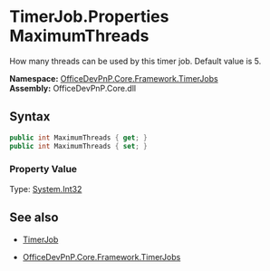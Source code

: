 # TimerJob.Properties MaximumThreads
How many threads can be used by this timer job. Default value is 5.  

**Namespace:** [OfficeDevPnP.Core.Framework.TimerJobs](OfficeDevPnP.Core.Framework.TimerJobs.md)  
**Assembly:** OfficeDevPnP.Core.dll  
## Syntax
```C#
public int MaximumThreads { get; }
public int MaximumThreads { set; }
```

### Property Value
Type: [System.Int32](System.Int32.md) 

## See also
- [TimerJob](TimerJob.md) 

- [OfficeDevPnP.Core.Framework.TimerJobs](OfficeDevPnP.Core.Framework.TimerJobs.md)
